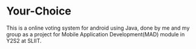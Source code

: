 # Your-Choice

This is a online voting system for android using Java, done by me and my group as a project for Mobile Application Development(MAD) module in Y2S2 at SLIIT. 
